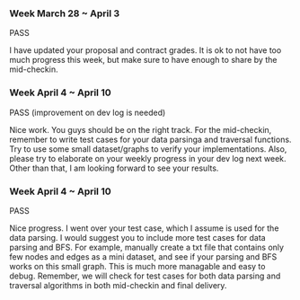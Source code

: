 ### Week March 28 ~ April 3

PASS

I have updated your proposal and contract grades. It is ok to not have too much progress this week, but make sure to have enough to share by the mid-checkin.

### Week April 4 ~ April 10

PASS (improvement on dev log is needed)

Nice work. You guys should be on the right track. For the mid-checkin, remember to write test cases for your data parsinga and traversal functions. Try to use some small dataset/graphs to verify your implementations. Also, please try to elaborate on your weekly progress in your dev log next week. Other than that, I am looking forward to see your results.

### Week April 4 ~ April 10

PASS

Nice progress. I went over your test case, which I assume is used for the data parsing. I would suggest you to include more test cases for data parsing and BFS. For example, manually create a txt file that contains only few nodes and edges as a mini dataset, and see if your parsing and BFS works on this small graph. This is much more managable and easy to debug. Remember, we will check for test cases for both data parsing and traversal algorithms in both mid-checkin and final delivery.
